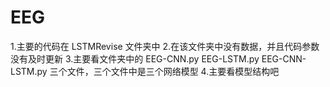 # EEG
1.主要的代码在 LSTMRevise 文件夹中
2.在该文件夹中没有数据，并且代码参数没有及时更新
3.主要看文件夹中的 EEG-CNN.py EEG-LSTM.py EEG-CNN-LSTM.py 三个文件，三个文件中是三个网络模型
4.主要看模型结构吧
